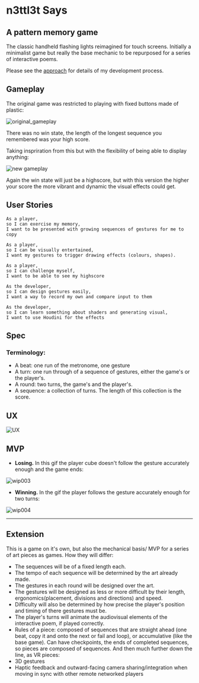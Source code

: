 # n3ttl3t Says

## A pattern memory game

The classic handheld flashing lights reimagined for touch screens.
Initially a minimalist game but really the base mechanic to be repurposed for a series of interactive poems.

Please see the [approach](APPROACH.md) for details of my development process.

## Gameplay

The original game was restricted to playing with fixed buttons made of plastic:

![original_gameplay](wip/OriginalGameplay.png)

There was no win state, the length of the longest sequence you remembered was your high score.

Taking inspriration from this but with the flexibility of being able to display anything:

![new gameplay](wip/NewGameplay.png)

Again the win state will just be a highscore, but with this version the higher your score the more vibrant and dynamic the visual effects could get.

## User Stories

```
As a player,
so I can exercise my memory,
I want to be presented with growing sequences of gestures for me to copy
```

```
As a player,
so I can be visually entertained,
I want my gestures to trigger drawing effects (colours, shapes).
```

```
As a player,
so I can challenge myself,
I want to be able to see my highscore
```

```
As the developer,
so I can design gestures easily,
I want a way to record my own and compare input to them
```

```
As the developer,
so I can learn something about shaders and generating visual,
I want to use Houdini for the effects
```

## Spec

### Terminology:
- A beat: one run of the metronome, one gesture
- A turn: one run through of a sequence of gestures, either the game's or the player's.
- A round: two turns, the game's and the player's.
- A sequence: a collection of turns. The length of this collection is the score.

## UX

![UX](wip/UX_001.png)

## MVP

- **Losing.** In this gif the player cube doesn't follow the gesture accurately enough and the game ends:

![wip003](wip/wip003.gif)

- **Winning.** In the gif the player follows the gesture accurately enough for two turns:

![wip004](wip/wip004.gif)

---

## Extension

This is a game on it's own, but also the mechanical basis/ MVP for a series of art pieces as games. How they will differ:
- The sequences will be of a fixed length each.
- The tempo of each sequence will be determined by the art already made.
- The gestures in each round will be designed over the art.
- The gestures will be designed as less or more difficult by their length, ergonomics(placement, divisions and directions) and speed.
- Difficulty will also be determined by how precise the player's position and timing of there gestures must be.
- The player's turns will animate the audiovisual elements of the interactive poem, if played correctly.
- Rules of a piece: composed of sequences that are straight ahead (one beat, copy it and onto the next or fail and loop), or accumulative (like the base game). Can have checkpoints, the ends of completed sequences, so pieces are composed of sequences.
And then much further down the line, as VR pieces:
- 3D gestures
- Haptic feedback and outward-facing camera sharing/integration when moving in sync with other remote networked players

